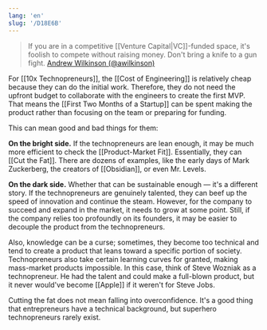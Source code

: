 ```yaml
---
lang: 'en'
slug: '/D18E6B'
---
```


> If you are in a competitive [[Venture Capital|VC]]-funded space, it's foolish to compete without raising money. Don't bring a knife to a gun fight. [Andrew Wilkinson (@awilkinson)](https://twitter.com/awilkinson)

For [[10x Technopreneurs]], the [[Cost of Engineering]] is relatively cheap because they can do the initial work.
Therefore, they do not need the upfront budget to collaborate with the engineers to create the first MVP.
That means the [[First Two Months of a Startup]] can be spent making the product rather than focusing on the team or preparing for funding.

This can mean good and bad things for them:

**On the bright side.**
If the technopreneurs are lean enough, it may be much more efficient to check the [[Product-Market Fit]].
Essentially, they can [[Cut the Fat]].
There are dozens of examples, like the early days of Mark Zuckerberg, the creators of [[Obsidian]], or even Mr. Levels.

**On the dark side.**
Whether that can be sustainable enough — it's a different story. If the technopreneurs are genuinely talented, they can beef up the speed of innovation and continue the steam.
However, for the company to succeed and expand in the market, it needs to grow at some point. Still, if the company relies too profoundly on its founders, it may be easier to decouple the product from the technopreneurs.

Also, knowledge can be a curse; sometimes, they become too technical and tend to create a product that leans toward a specific portion of society.
Technopreneurs also take certain learning curves for granted, making mass-market products impossible. In this case, think of Steve Wozniak as a technopreneur.
He had the talent and could make a full-blown product, but it never would've become [[Apple]] if it weren't for Steve Jobs.

Cutting the fat does not mean falling into overconfidence.
It's a good thing that entrepreneurs have a technical background,
but superhero technopreneurs rarely exist.
